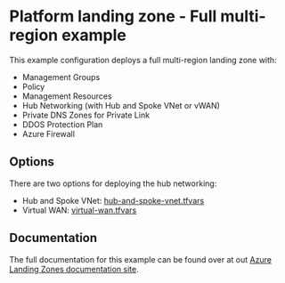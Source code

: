 # Platform landing zone - Full multi-region example

This example configuration deploys a full multi-region landing zone with:

- Management Groups
- Policy
- Management Resources
- Hub Networking (with Hub and Spoke VNet or vWAN)
- Private DNS Zones for Private Link
- DDOS Protection Plan
- Azure Firewall

## Options

There are two options for deploying the hub networking:

- Hub and Spoke VNet: [hub-and-spoke-vnet.tfvars](./hub-and-spoke-vnet.tfvars)
- Virtual WAN: [virtual-wan.tfvars](./virtual-wan.tfvars)

## Documentation

The full documentation for this example can be found over at out [Azure Landing Zones documentation site](https://tbc.com).
